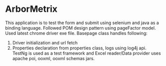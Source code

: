 # ArborMetrix
This application is to test the form and submit using selenium and java as a binding language.
Followed POM design pattern using pageFactor model.
Used latest chrome driver exe file.
Basepage class handles following:
 1. Driver initialization and url fetch
 2. Properties declaration from properties class, logs using log4j api. 
TestNg is used as a test framework and Excel reader/Data provider uses apache poi, ooxml, ooxml schemas jars.

